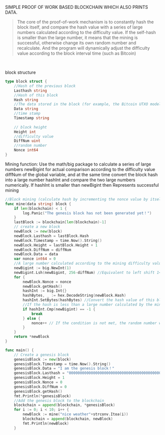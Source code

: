SIMPLE PROOF OF WORK BASED BLOCKCHAIN WHICH ALSO PRINTS DATA.
<br>



>The core of the proof-of-work mechanism is to constantly hash the block itself, and compare the hash value with a series of large numbers calculated according to the difficulty value. If the self-hash is smaller than the large number, it means that the mining is successful, otherwise change its own random number and recalculate. And the program will dynamically adjust the difficulty value according to the block interval time (such as Bitcoin)

<br>

block structure
```go
type block struct {
	//Hash of the previous block
	Lasthash string
	//Hash of this block
	Hash string
	//The data stored in the block (for example, the Bitcoin UTXO model can be used to store transactions here)
	Data string
	//time stamp
	Timestamp string
	
    // block height
	Height int
	//difficulty value
	DiffNum uint
	//random number
	Nonce int64
}
```
Mining function:
Use the math/big package to calculate a series of large numbers newBigint for actual comparison according to the difficulty value diffNum of the global variable, and at the same time convert the block hash into a large number hashInt and compare the two large numbers numerically. If hashInt is smaller than newBigint then Represents successful mining

```go
//Block mining (calculate hash by incrementing the nonce value by itself)
func mine(data string) block {
	if len(blockchain) < 1 {
		log.Panic("The genesis block has not been generated yet！")
	}
	lastBlock := blockchain[len(blockchain)-1]
	// create a new block
	newBlock := new(block)
	newBlock.Lasthash = lastBlock.Hash
	newBlock.Timestamp = time.Now().String()
	newBlock.Height = lastBlock.Height + 1
	newBlock.DiffNum = diffNum
	newBlock.Data = data
	var nonce int64 = 0
	//A large number calculated according to the mining difficulty value
	newBigint := big.NewInt(1)
	newBigint.Lsh(newBigint, 256-diffNum) //Equivalent to left shift 1<<256-diffNum
	for {
		newBlock.Nonce = nonce
		newBlock.getHash()
		hashInt := big.Int{}
		hashBytes, _ := hex.DecodeString(newBlock.Hash)
		hashInt.SetBytes(hashBytes) //Convert the hash value of this block into a string of numbers
		//If the hash is less than a large number calculated by the mining difficulty value, it means that the mining is successful
		if hashInt.Cmp(newBigint) == -1 {
			break
		} else {
			nonce++ // If the condition is not met, the random number will be incremented continuously until the hash value of this block is less than the specified large number
		}
	}
	return *newBlock
}
```

```go
func main() {
	// Create a genesis block
	genesisBlock := new(block)
	genesisBlock.Timestamp = time.Now().String()
	genesisBlock.Data = "I am the genesis block！"
	genesisBlock.Lasthash = "0000000000000000000000000000000000000000000000000000000000000000"
	genesisBlock.Height = 1
	genesisBlock.Nonce = 0
	genesisBlock.DiffNum = 0
	genesisBlock.getHash()
	fmt.Println(*genesisBlock)
	//Add the genesis block to the blockchain
	blockchain = append(blockchain, *genesisBlock)
	for i := 0; i < 10; i++ {
		newBlock := mine("nice weather"+strconv.Itoa(i))
		blockchain = append(blockchain, newBlock)
		fmt.Println(newBlock)
	}
```



